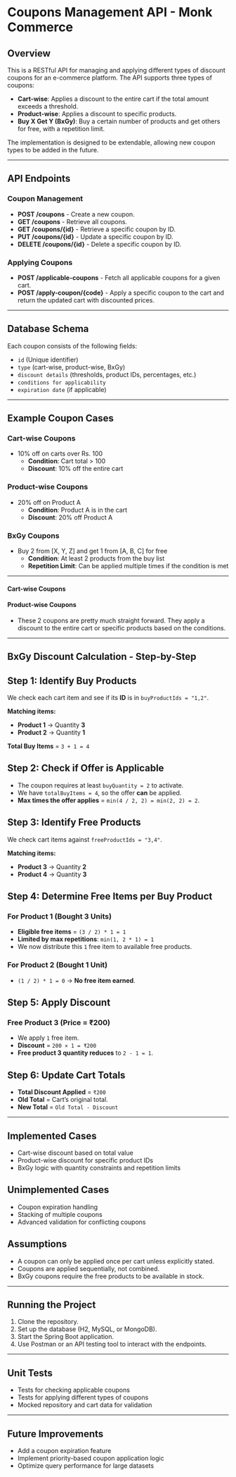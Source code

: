 # Coupons Management API - Monk Commerce

## Overview
This is a RESTful API for managing and applying different types of discount coupons for an e-commerce platform. The API supports three types of coupons:

- **Cart-wise**: Applies a discount to the entire cart if the total amount exceeds a threshold.
- **Product-wise**: Applies a discount to specific products.
- **Buy X Get Y (BxGy)**: Buy a certain number of products and get others for free, with a repetition limit.

The implementation is designed to be extendable, allowing new coupon types to be added in the future.

---

## API Endpoints

### **Coupon Management**
- **POST /coupons** - Create a new coupon.
- **GET /coupons** - Retrieve all coupons.
- **GET /coupons/{id}** - Retrieve a specific coupon by ID.
- **PUT /coupons/{id}** - Update a specific coupon by ID.
- **DELETE /coupons/{id}** - Delete a specific coupon by ID.

### **Applying Coupons**
- **POST /applicable-coupons** - Fetch all applicable coupons for a given cart.
- **POST /apply-coupon/{code}** - Apply a specific coupon to the cart and return the updated cart with discounted prices.

---

## Database Schema
Each coupon consists of the following fields:
- `id` (Unique identifier)
- `type` (cart-wise, product-wise, BxGy)
- `discount details` (thresholds, product IDs, percentages, etc.)
- `conditions for applicability`
- `expiration date` (if applicable)

---

## Example Coupon Cases
### **Cart-wise Coupons**
- 10% off on carts over Rs. 100
    - **Condition**: Cart total > 100
    - **Discount**: 10% off the entire cart

### **Product-wise Coupons**
- 20% off on Product A
    - **Condition**: Product A is in the cart
    - **Discount**: 20% off Product A

### **BxGy Coupons**
- Buy 2 from [X, Y, Z] and get 1 from [A, B, C] for free
    - **Condition**: At least 2 products from the buy list
    - **Repetition Limit**: Can be applied multiple times if the condition is met

---
#### **Cart-wise Coupons**
#### **Product-wise Coupons**
- These 2 coupons are pretty much straight forward. They apply a discount to the entire cart or specific products based on the conditions.

---
## BxGy Discount Calculation - Step-by-Step

## Step 1: Identify Buy Products
We check each cart item and see if its **ID** is in `buyProductIds = "1,2"`.

**Matching items:**
- **Product 1** → Quantity **3**
- **Product 2** → Quantity **1**

**Total Buy Items** = `3 + 1 = 4`

## Step 2: Check if Offer is Applicable
- The coupon requires at least `buyQuantity = 2` to activate.
- We have `totalBuyItems = 4`, so the offer **can** be applied.
- **Max times the offer applies** = `min(4 / 2, 2) = min(2, 2) = 2`.


## Step 3: Identify Free Products
We check cart items against `freeProductIds = "3,4"`.

**Matching items:**
- **Product 3** → Quantity **2**
- **Product 4** → Quantity **3**


## Step 4: Determine Free Items per Buy Product

### **For Product 1 (Bought 3 Units)**
- **Eligible free items** = `(3 / 2) * 1 = 1`
- **Limited by max repetitions**: `min(1, 2 * 1) = 1`
- We now distribute this `1` free item to available free products.

### **For Product 2 (Bought 1 Unit)**
- `(1 / 2) * 1 = 0` → **No free item earned**.


## Step 5: Apply Discount

### **Free Product 3 (Price = ₹200)**
- We apply `1` free item.
- **Discount** = `200 × 1 = ₹200`
- **Free product 3 quantity reduces** to `2 - 1 = 1`.


## Step 6: Update Cart Totals
- **Total Discount Applied** = `₹200`
- **Old Total** = Cart’s original total.
- **New Total** = `Old Total - Discount`

---

## Implemented Cases
- Cart-wise discount based on total value
- Product-wise discount for specific product IDs
- BxGy logic with quantity constraints and repetition limits

## Unimplemented Cases
- Coupon expiration handling
- Stacking of multiple coupons
- Advanced validation for conflicting coupons

## Assumptions
- A coupon can only be applied once per cart unless explicitly stated.
- Coupons are applied sequentially, not combined.
- BxGy coupons require the free products to be available in stock.

---

## Running the Project
1. Clone the repository.
2. Set up the database (H2, MySQL, or MongoDB).
3. Start the Spring Boot application.
4. Use Postman or an API testing tool to interact with the endpoints.

---

## Unit Tests
- Tests for checking applicable coupons
- Tests for applying different types of coupons
- Mocked repository and cart data for validation

---

## Future Improvements
- Add a coupon expiration feature
- Implement priority-based coupon application logic
- Optimize query performance for large datasets

